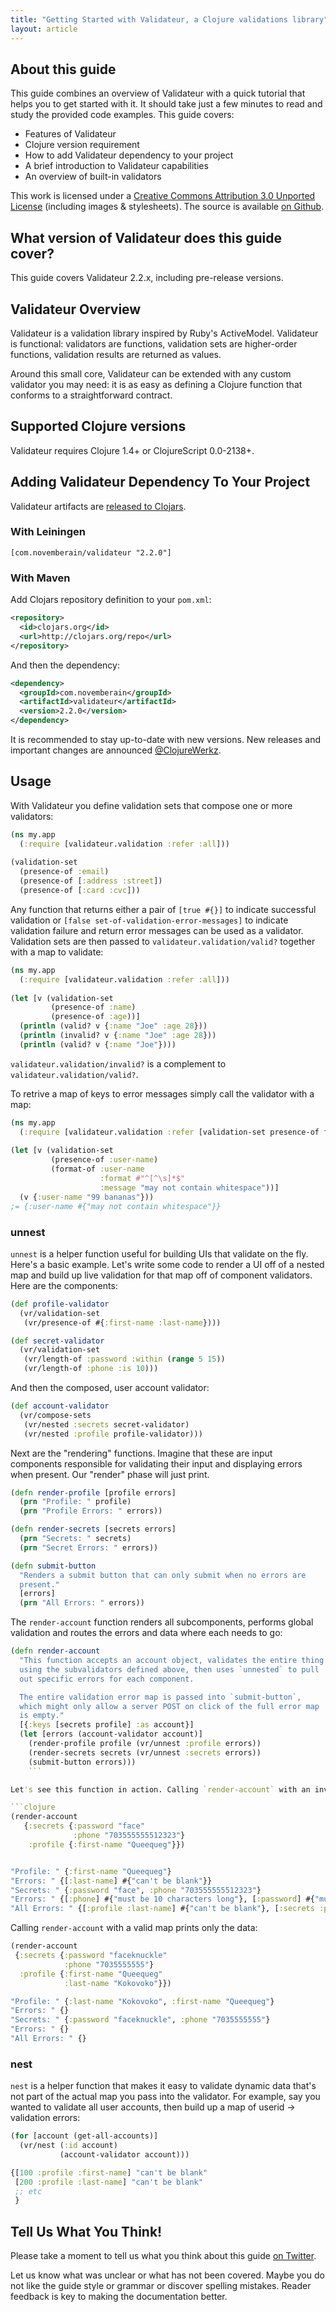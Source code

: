 ```yaml
---
title: "Getting Started with Validateur, a Clojure validations library"
layout: article
---
```


## About this guide

This guide combines an overview of Validateur with a quick tutorial that helps you to get started with it.
It should take just a few minutes to read and study the provided code examples. This guide covers:

 * Features of Validateur
 * Clojure version requirement
 * How to add Validateur dependency to your project
 * A brief introduction to Validateur capabilities
 * An overview of built-in validators

This work is licensed under a <a rel="license" href="http://creativecommons.org/licenses/by/3.0/">Creative Commons Attribution 3.0 Unported License</a> (including images & stylesheets). The source is available [on Github](https://github.com/clojurewerkz/validateur.docs).


## What version of Validateur does this guide cover?

This guide covers Validateur 2.2.x, including pre-release versions.


## Validateur Overview

Validateur is a validation library inspired by Ruby's ActiveModel. Validateur is functional: validators are
functions, validation sets are higher-order functions, validation results are returned as values.

Around this small core, Validateur can be extended with any custom validator you may need: it is as easy as
defining a Clojure function that conforms to a straightforward contract.


## Supported Clojure versions

Validateur requires Clojure 1.4+ or ClojureScript 0.0-2138+.


## Adding Validateur Dependency To Your Project

Validateur artifacts are [released to Clojars](https://clojars.org/com.novemberain/validateur).

### With Leiningen

    [com.novemberain/validateur "2.2.0"]

### With Maven

Add Clojars repository definition to your `pom.xml`:

``` xml
<repository>
  <id>clojars.org</id>
  <url>http://clojars.org/repo</url>
</repository>
```

And then the dependency:

``` xml
<dependency>
  <groupId>com.novemberain</groupId>
  <artifactId>validateur</artifactId>
  <version>2.2.0</version>
</dependency>
```

It is recommended to stay up-to-date with new versions. New releases and important changes are announced [@ClojureWerkz](http://twitter.com/ClojureWerkz).

## Usage

With Validateur you define validation sets that compose one or more validators:

``` clojure
(ns my.app
  (:require [validateur.validation :refer :all]))
 
(validation-set
  (presence-of :email)
  (presence-of [:address :street])
  (presence-of [:card :cvc]))
```

Any function that returns either a pair of `[true #{}]` to indicate successful validation or `[false set-of-validation-error-messages]` to indicate validation failure and return error messages can be used as a validator. Validation sets are then passed to `validateur.validation/valid?` together with a map to validate:

``` clojure
(ns my.app
  (:require [validateur.validation :refer :all]))
 
(let [v (validation-set
         (presence-of :name)
         (presence-of :age))]
  (println (valid? v {:name "Joe" :age 28}))
  (println (invalid? v {:name "Joe" :age 28}))
  (println (valid? v {:name "Joe"})))
```

`validateur.validation/invalid?` is a complement to `validateur.validation/valid?`.

To retrive a map of keys to error messages simply call the validator with a map:

``` clojure
(ns my.app
  (:require [validateur.validation :refer [validation-set presence-of format-of]]))
 
(let [v (validation-set
         (presence-of :user-name)
         (format-of :user-name
                    :format #"^[^\s]*$"
                    :message "may not contain whitespace"))]
  (v {:user-name "99 bananas"}))
;= {:user-name #{"may not contain whitespace"}}
```

### unnest

`unnest` is a helper function useful for building UIs that validate on the fly. Here's a basic example. Let's write some code to render a UI off of a nested map and build up live validation for that map off of component validators. Here are the components:

```clojure
(def profile-validator
  (vr/validation-set
   (vr/presence-of #{:first-name :last-name})))

(def secret-validator
  (vr/validation-set
   (vr/length-of :password :within (range 5 15))
   (vr/length-of :phone :is 10)))
   ```

And then the composed, user account validator:

```clojure
(def account-validator
  (vr/compose-sets
   (vr/nested :secrets secret-validator)
   (vr/nested :profile profile-validator)))
```

Next are the "rendering" functions. Imagine that these are input components responsible for validating their input and displaying errors when present. Our "render" phase will just print.

```clojure
(defn render-profile [profile errors]
  (prn "Profile: " profile)
  (prn "Profile Errors: " errors))

(defn render-secrets [secrets errors]
  (prn "Secrets: " secrets)
  (prn "Secret Errors: " errors))

(defn submit-button
  "Renders a submit button that can only submit when no errors are
  present."
  [errors]
  (prn "All Errors: " errors))
  ```

The `render-account` function renders all subcomponents, performs global validation and routes the errors and data where each needs to go:

```clojure
(defn render-account
  "This function accepts an account object, validates the entire thing
  using the subvalidators defined above, then uses `unnested` to pull
  out specific errors for each component.

  The entire validation error map is passed into `submit-button`,
  which might only allow a server POST on click of the full error map
  is empty."
  [{:keys [secrets profile] :as account}]
  (let [errors (account-validator account)]
    (render-profile profile (vr/unnest :profile errors))
    (render-secrets secrets (vr/unnest :secrets errors))
    (submit-button errors)))
    ```

Let's see this function in action. Calling `render-account` with an invalid map triggers a render that shows off a bunch of errors:

```clojure
(render-account
   {:secrets {:password "face"
              :phone "703555555512323"}
    :profile {:first-name "Queequeg"}})


"Profile: " {:first-name "Queequeg"}
"Errors: " {[:last-name] #{"can't be blank"}}
"Secrets: " {:password "face", :phone "703555555512323"}
"Errors: " {[:phone] #{"must be 10 characters long"}, [:password] #{"must be from 5 to 14 characters long"}}
"All Errors: " {[:profile :last-name] #{"can't be blank"}, [:secrets :phone] #{"must be 10 characters long"}, [:secrets :password] #{"must be from 5 to 14 characters long"}}
```

Calling `render-account` with a valid map prints only the data:

```clojure
(render-account
 {:secrets {:password "faceknuckle"
            :phone "7035555555"}
  :profile {:first-name "Queequeg"
            :last-name "Kokovoko"}})

"Profile: " {:last-name "Kokovoko", :first-name "Queequeg"}
"Errors: " {}
"Secrets: " {:password "faceknuckle", :phone "7035555555"}
"Errors: " {}
"All Errors: " {}
```

### nest

`nest` is a helper function that makes it easy to validate dynamic data that's not part of the actual map you pass into the validator. For example, say you wanted to validate all user accounts, then build up a map of userid -> validation errors:

```clojure
(for [account (get-all-accounts)]
  (vr/nest (:id account)
           (account-validator account)))

{[100 :profile :first-name] "can't be blank"
 [200 :profile :last-name] "can't be blank"
 ;; etc
 }
```


## Tell Us What You Think!

Please take a moment to tell us what you think about this guide [on Twitter](http://twitter.com/clojurewerkz).

Let us know what was unclear or what has not been covered. Maybe you do not like the guide style or grammar or discover spelling mistakes. Reader feedback is key to making the
documentation better.

